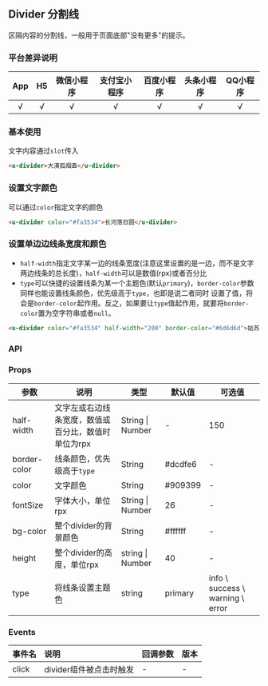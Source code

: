 ## Divider 分割线

<demo-model url="/pages/componentsB/divider/index"></demo-model>


区隔内容的分割线，一般用于页面底部"没有更多"的提示。

### 平台差异说明

|App|H5|微信小程序|支付宝小程序|百度小程序|头条小程序|QQ小程序|
|:-:|:-:|:-:|:-:|:-:|:-:|:-:|
|√|√|√|√|√|√|√|

### 基本使用

文字内容通过`slot`传入

```html
<u-divider>大漠孤烟直</u-divider>
```

### 设置文字颜色
可以通过`color`指定文字的颜色
```html
<u-divider color="#fa3534">长河落日圆</u-divider>
```

### 设置单边边线条宽度和颜色

- `half-width`指定文字某一边的线条宽度(注意这里设置的是一边，而不是文字两边线条的总长度)，`half-width`可以是数值(rpx)或者百分比
- `type`可以快捷的设置线条为某一个主题色(默认`primary`)，`border-color`参数同样也能设置线条颜色，优先级高于`type`，也即是说二者同时
设置了值，将会是`border-color`起作用。反之，如果要让`type`值起作用，就要将`border-color`置为空字符串或者`null`。

```html
<u-divider color="#fa3534" half-width="200" border-color="#6d6d6d">姑苏城外寒山寺</u-divider>
```


### API

### Props

| 参数          | 说明            | 类型            |        默认值        | 可选值   |
|-------------  |---------------- |---------------- |---------------------- |-------- |
| half-width | 文字左或右边线条宽度，数值或百分比，数值时单位为rpx  | String \| Number | - | 150 |
| border-color | 线条颜色，优先级高于`type` | String  | #dcdfe6 | - |
| color | 文字颜色 | String  | #909399 | - |
| fontSize | 字体大小，单位rpx | String \| Number  | 26 | - |
| bg-color | 整个divider的背景颜色 | String  | #ffffff | - |
| height | 整个divider的高度，单位rpx | string \| Number  | 40 | - |
| type | 将线条设置主题色 | string  | primary | info \ success \ warning \ error |



### Events


|事件名|说明|回调参数|版本|
|:-|:-|:-|:-|
| click | divider组件被点击时触发 | - | - |